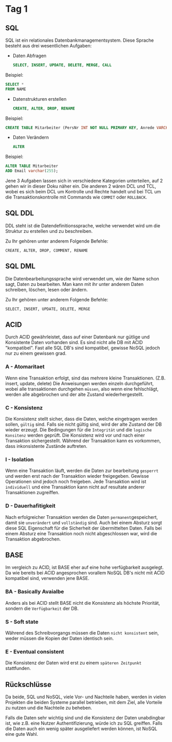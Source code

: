 # Tag 1

## SQL

SQL ist ein relationales Datenbankmanagementsystem. Diese Sprache besteht aus drei wesentlichen Aufgaben:

- Daten Abfragen
  
  ```sql
  SELECT, INSERT, UPDATE, DELETE, MERGE, CALL
  ```

Beispiel:

```sql
SELECT *
FROM NAME
```

- Datenstrukturen erstellen
  
  ```sql
  CREATE, ALTER, DROP, RENAME
  ```

Beispiel:

```sql
CREATE TABLE Mitarbeiter (PersNr INT NOT NULL PRIMARY KEY, Anrede VARCHAR NOT NULL, Name VARCHAR NOT NULL, Vorname VARCHAR NOT NULL);
```

- Daten Verändern
  
  ```sql
  ALTER
  ```

Beispiel:

```sql
ALTER TABLE Mitarbeiter
ADD Email varchar(255);
```

Jene 3 Aufgaben lassen sich in verschiedene Kategorien unterteilen, auf 2 gehen wir in dieser Doku näher ein. Die anderen 2 wären DCL und TCL, wobei es sich beim DCL um Kontrolle und Rechte handelt und bei TCL um die Transaktionskontrolle mit Commands wie `COMMIT` oder `ROLLBACK`.

## SQL DDL

DDL steht ist die Datendefinitionssprache, welche verwendet wird um die Struktur zu erstellen und zu beschreiben.

Zu Ihr gehören unter anderem Folgende Befehle:

`CREATE, ALTER, DROP, COMMENT, RENAME`

## SQL DML

Die Datenbearbeitungssprache wird verwendet um, wie der Name schon sagt, Daten zu bearbeiten. Man kann mit ihr unter anderem Daten schreiben, löschen, lesen oder ändern.

Zu Ihr gehören unter anderem Folgende Befehle:

`SELECT, INSERT, UPDATE, DELETE, MERGE`

## ACID

Durch ACID gewährleistet, dass auf einer Datenbank nur gütlige und Konsistente Daten vorhanden sind.
Es sind nicht alle DB mit ACID "kompatibel". Fast alle SQL DB's sind kompatibel, gewisse NoSQL jedoch nur zu einem gewissen grad.

### A - Atomaritaet

Wenn eine Transaktion erfolgt, sind das mehrere kleine Transaktionen. (Z.B. insert, update, delete) Die Anweisungen werden einzeln durchgeführt, wobei alle transaktionen durchgehen `müssen`, also wenn eine fehlschlägt, werden alle abgebrochen und der alte Zustand wiederhergestellt.

### C - Konsistenz

Die Konsistenz stellt sicher, dass die Daten, welche eingetragen werden sollen, `gültig` sind.
Falls sie nicht gültig sind, wird der alte Zustand der DB wieder erzeugt.
Die Bedingungen für die `Integrität` und die `logische Konsitenz` werden geprüft.
Die Konsistenz wird vor und nach einer Transaktion sichergestellt. Während der Transaktion kann es vorkommen, dass inkonsistente Zustände auftreten.

### I - Isolation

Wenn eine Transaktion läuft, werden die Daten zur bearbeitung `gesperrt` und werden erst nach der Transaktion wieder freigegeben. Gewisse Operationen sind jedoch noch freigeben. Jede Transaktion wird ist `individuell` und eine Transaktion kann nicht auf resultate anderer Transaktionen zugreiffen.

### D - Dauerhafitigkeit

Nach erfolgreicher Transaktion werden die Daten `permanent`gespeichert, damit sie `unverändert` und `vollständig` sind. Auch bei einem Absturz sorgt diese SQL Eigenschaft für die Sicherheit der übermittelten Daten.
Falls bei einem Absturz eine Transaktion noch nicht abgeschlossen war, wird die Transaktion abgebrochen.

## BASE

Im vergleich zu ACID, ist BASE eher auf eine hohe verfügbarkeit ausgelegt.
Da wie bereits bei ACID angesprochen vorallem NoSQL DB's nicht mit ACID kompatibel sind, verwenden jene BASE.

### BA - Basically Avaialbe

Anders als bei ACID stellt BASE nicht die Konsistenz als höchste Priorität, sondern die `Verfügbarkeit` der DB.

### S - Soft state

Während des Schreibvorgangs müssen die Daten `nicht konsistent` sein, weder müssen die Kopien der Daten identisch sein.

### E - Eventual consistent

Die Konsistenz der Daten wird erst zu einem `späteren Zeitpunkt` stattfunden.

## Rückschlüsse

Da beide, SQL und NoSQL, viele Vor- und Nachteile haben, werden in vielen Projekten die beiden Systeme parallel betrieben, mit dem Ziel, alle Vorteile zu nutzen und die Nachteile zu beheben.

Falls die Daten sehr wichtig sind und die Konsistenz der Daten unabdingbar ist, wie z.B. eine Nutzer Authentifizierung, würde ich zu SQL greiffen.
Falls die Daten auch ein wenig später ausgeliefert werden können, ist NoSQL eine gute Wahl.

